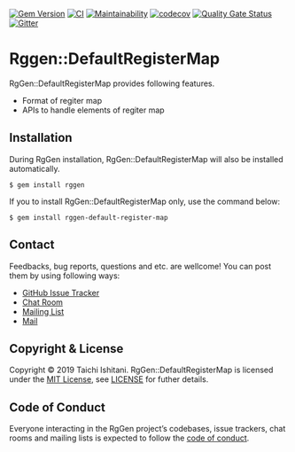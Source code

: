 [![Gem Version](https://badge.fury.io/rb/rggen-default-register-map.svg)](https://badge.fury.io/rb/rggen-default-register-map)
[![CI](https://github.com/rggen/rggen-default-register-map/workflows/CI/badge.svg)](https://github.com/rggen/rggen-default-register-map/actions?query=workflow%3ACI)
[![Maintainability](https://api.codeclimate.com/v1/badges/73177494e096af47f09e/maintainability)](https://codeclimate.com/github/rggen/rggen-default-register-map/maintainability)
[![codecov](https://codecov.io/gh/rggen/rggen-default-register-map/branch/master/graph/badge.svg)](https://codecov.io/gh/rggen/rggen-default-register-map)
[![Quality Gate Status](https://sonarcloud.io/api/project_badges/measure?project=rggen_rggen-default-register-map&metric=alert_status)](https://sonarcloud.io/dashboard?id=rggen_rggen-default-register-map)
[![Gitter](https://badges.gitter.im/rggen/rggen.svg)](https://gitter.im/rggen/rggen?utm_source=badge&utm_medium=badge&utm_campaign=pr-badge)


# Rggen::DefaultRegisterMap

RgGen::DefaultRegisterMap provides following features.

* Format of regiter map
* APIs to handle elements of regiter map

## Installation

During RgGen installation, RgGen::DefaultRegisterMap will also be installed automatically.

```
$ gem install rggen
```

If you to install RgGen::DefaultRegisterMap only, use the command below:

```
$ gem install rggen-default-register-map
```

## Contact

Feedbacks, bug reports, questions and etc. are wellcome! You can post them by using following ways:

* [GitHub Issue Tracker](https://github.com/rggen/rggen-default-register-map/issues)
* [Chat Room](https://gitter.im/rggen/rggen)
* [Mailing List](https://groups.google.com/d/forum/rggen)
* [Mail](mailto:rggen@googlegroups.com)

## Copyright & License

Copyright &copy; 2019 Taichi Ishitani. RgGen::DefaultRegisterMap is licensed under the [MIT License](https://opensource.org/licenses/MIT), see [LICENSE](LICENSE) for futher details.

## Code of Conduct

Everyone interacting in the RgGen project’s codebases, issue trackers, chat rooms and mailing lists is expected to follow the [code of conduct](https://github.com/rggen/rggen-default-register-map/blob/master/CODE_OF_CONDUCT.md).

